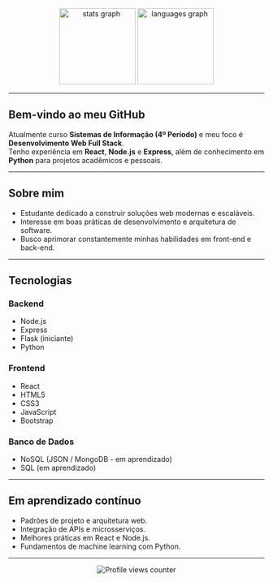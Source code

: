 <div align="center">
  <img src="https://github-readme-stats.vercel.app/api?username=EwandroRs&show_icons=true&include_all_commits=true&count_private=true&theme=dracula" height="150" alt="stats graph" />
  <img src="https://github-readme-stats.vercel.app/api/top-langs?username=EwandroRs&layout=compact&langs_count=6&theme=dracula" height="150" alt="languages graph" />
</div>

---

## Bem-vindo ao meu GitHub

Atualmente curso **Sistemas de Informação (4º Período)** e meu foco é **Desenvolvimento Web Full Stack**.  
Tenho experiência em **React**, **Node.js** e **Express**, além de conhecimento em **Python** para projetos acadêmicos e pessoais.  

---

## Sobre mim

- Estudante dedicado a construir soluções web modernas e escaláveis.  
- Interesse em boas práticas de desenvolvimento e arquitetura de software.  
- Busco aprimorar constantemente minhas habilidades em front-end e back-end.  

---

## Tecnologias

### Backend
- Node.js  
- Express  
- Flask (iniciante)  
- Python  

### Frontend
- React  
- HTML5  
- CSS3  
- JavaScript  
- Bootstrap  

### Banco de Dados
- NoSQL (JSON / MongoDB - em aprendizado)  
- SQL (em aprendizado)  

---

## Em aprendizado contínuo

- Padrões de projeto e arquitetura web.  
- Integração de APIs e microsserviços.  
- Melhores práticas em React e Node.js.  
- Fundamentos de machine learning com Python.  

---

<div align="center">
  <img src="https://profile-counter.glitch.me/EwandroRs/count.svg?" alt="Profile views counter" />
</div>
